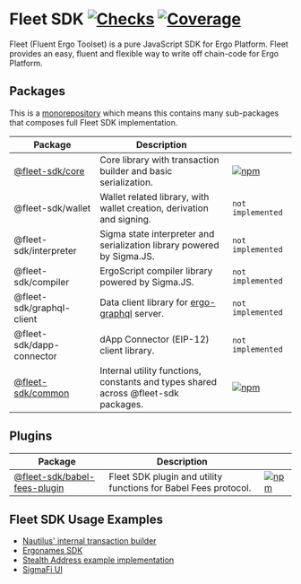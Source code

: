 # Fleet SDK [![Checks](https://badgen.net/github/checks/fleet-sdk/fleet/master)](https://github.com/fleet-sdk/fleet/actions) [![Coverage](https://codecov.io/gh/fleet-sdk/fleet/branch/master/graph/badge.svg)](https://app.codecov.io/gh/fleet-sdk/fleet)

Fleet (Fluent Ergo Toolset) is a pure JavaScript SDK for Ergo Platform. Fleet provides an easy, fluent and flexible way to write off chain-code for Ergo Platform.

## Packages

This is a [monorepository](https://monorepo.tools/) which means this contains many sub-packages that composes full Fleet SDK implementation.

| Package                               | Description                                                                                  |                                                                                                       |
| ------------------------------------- | -------------------------------------------------------------------------------------------- | ----------------------------------------------------------------------------------------------------- |
| [@fleet-sdk/core](/packages/core/)    | Core library with transaction builder and basic serialization.                               | [![npm](https://badgen.net/npm/v/@fleet-sdk/core)](https://www.npmjs.com/package/@fleet-sdk/core)     |
| @fleet-sdk/wallet                     | Wallet related library, with wallet creation, derivation and signing.                        | `not implemented`                                                                                     |
| @fleet-sdk/interpreter                | Sigma state interpreter and serialization library powered by Sigma.JS.                       | `not implemented`                                                                                     |
| @fleet-sdk/compiler                   | ErgoScript compiler library powered by Sigma.JS.                                             | `not implemented`                                                                                     |
| @fleet-sdk/graphql-client             | Data client library for [ergo-graphql](https://github.com/capt-nemo429/ergo-graphql) server. | `not implemented`                                                                                     |
| @fleet-sdk/dapp-connector             | dApp Connector (EIP-12) client library.                                                      | `not implemented`                                                                                     |
| [@fleet-sdk/common](/packages/common) | Internal utility functions, constants and types shared across @fleet-sdk packages.           | [![npm](https://badgen.net/npm/v/@fleet-sdk/common)](https://www.npmjs.com/package/@fleet-sdk/common) |

## Plugins

| Package                                              | Description                                            |                                                                                                                             |
| ---------------------------------------------------- | ------------------------------------------------------ | --------------------------------------------------------------------------------------------------------------------------- |
| [@fleet-sdk/babel-fees-plugin](/plugins/babel-fees/) | Fleet SDK plugin and utility functions for Babel Fees protocol. | [![npm](https://badgen.net/npm/v/@fleet-sdk/babel-fees-plugin)](https://www.npmjs.com/package/@fleet-sdk/babel-fees-plugin) |

## Fleet SDK Usage Examples

- [Nautilus' internal transaction builder](https://github.com/capt-nemo429/nautilus-wallet/blob/master/src/api/ergo/transaction/txBuilder.ts#L95)
- [Ergonames SDK](https://github.com/ergonames/sdk/blob/master/tx-lib/index.js)
- [Stealth Address example implementation](https://github.com/ross-weir/ergo-stealth-address-example)
- [SigmaFi UI](https://github.com/capt-nemo429/sigmafi-ui)
